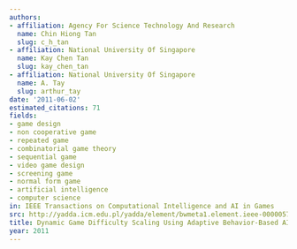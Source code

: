 ```yaml
---
authors:
- affiliation: Agency For Science Technology And Research
  name: Chin Hiong Tan
  slug: c_h_tan
- affiliation: National University Of Singapore
  name: Kay Chen Tan
  slug: kay_chen_tan
- affiliation: National University Of Singapore
  name: A. Tay
  slug: arthur_tay
date: '2011-06-02'
estimated_citations: 71
fields:
- game design
- non cooperative game
- repeated game
- combinatorial game theory
- sequential game
- video game design
- screening game
- normal form game
- artificial intelligence
- computer science
in: IEEE Transactions on Computational Intelligence and AI in Games
src: http://yadda.icm.edu.pl/yadda/element/bwmeta1.element.ieee-000005783334
title: Dynamic Game Difficulty Scaling Using Adaptive Behavior-Based AI
year: 2011
---
```

